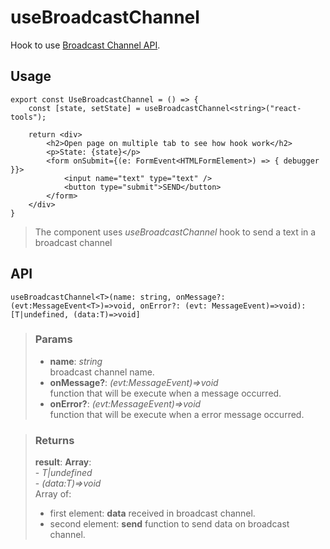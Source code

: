 # useBroadcastChannel
Hook to use [Broadcast Channel API](https://developer.mozilla.org/en-US/docs/Web/API/Broadcast_Channel_API).

## Usage

```tsx
export const UseBroadcastChannel = () => {
	const [state, setState] = useBroadcastChannel<string>("react-tools");

	return <div>
		<h2>Open page on multiple tab to see how hook work</h2>
		<p>State: {state}</p>
		<form onSubmit={(e: FormEvent<HTMLFormElement>) => { debugger }}>
			<input name="text" type="text" />
			<button type="submit">SEND</button>
		</form>
	</div>
}
```

> The component uses _useBroadcastChannel_ hook to send a text in a broadcast channel


## API

```tsx
useBroadcastChannel<T>(name: string, onMessage?: (evt:MessageEvent<T>)=>void, onError?: (evt: MessageEvent)=>void):[T|undefined, (data:T)=>void]
```

> ### Params
>
> - __name__: _string_  
broadcast channel name.
> - __onMessage?__: _(evt:MessageEvent)=>void_  
function that will be execute when a message occurred.
> - __onError?__: _(evt:MessageEvent)=>void_  
function that will be execute when a error message occurred.
>

> ### Returns
>
> __result__:  __Array__:  
    - _T|undefined_  
    - _(data:T)=>void_  
> Array of:
> - first element: __data__ received in broadcast channel.
> - second element: __send__ function to send data on broadcast channel.
>